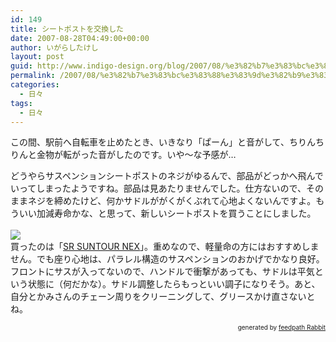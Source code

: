 ```yaml
---
id: 149
title: シートポストを交換した
date: 2007-08-28T04:49:00+00:00
author: いがらしたけし
layout: post
guid: http://www.indigo-design.org/blog/2007/08/%e3%82%b7%e3%83%bc%e3%83%88%e3%83%9d%e3%82%b9%e3%83%88%e3%82%92%e4%ba%a4%e6%8f%9b%e3%81%97%e3%81%9f/
permalink: /2007/08/%e3%82%b7%e3%83%bc%e3%83%88%e3%83%9d%e3%82%b9%e3%83%88%e3%82%92%e4%ba%a4%e6%8f%9b%e3%81%97%e3%81%9f/
categories:
  - 日々
tags:
  - 日々
---
```

この間、駅前へ自転車を止めたとき、いきなり「ぱーん」と音がして、ちりんちりんと金物が転がった音がしたのです。いや〜な予感が…

どうやらサスペンションシートポストのネジがゆるんで、部品がどっかへ飛んでいってしまったようですね。部品は見あたりませんでした。仕方ないので、そのままネジを締めたけど、何かサドルががくがくぶれて心地よくないんですよ。もういい加減寿命かな、と思って、新しいシートポストを買うことにしました。  
[  
<img src="http://hbb.afl.rakuten.co.jp/hgb/?pc=http%3a%2f%2fthumbnail.image.rakuten.co.jp%2f%400_mall%2fqbei%2fcabinet%2fsr-sountur%2fsp_nex.jpg%3f_ex%3d80x80&m=http%3a%2f%2fthumbnail.image.rakuten.co.jp%2f%400_mall%2fqbei%2fcabinet%2fsr-sountur%2fsp_nex.jpg%3f_ex%3d64x64" border="0" />](http://hb.afl.rakuten.co.jp/hgc/0329347b.2e7705bd.03e987e2.5deaed30/?pc=http%3a%2f%2fitem.rakuten.co.jp%2fqbei%2fsr-659091%2f&m=http%3a%2f%2fm.rakuten.co.jp%2fqbei%2fi%2f10002109%2f "SR SUNTOUR NEX")  
買ったのは「[SR SUNTOUR NEX](http://hb.afl.rakuten.co.jp/hgc/0329347b.2e7705bd.03e987e2.5deaed30/?pc=http%3a%2f%2fitem.rakuten.co.jp%2fqbei%2fsr-659091%2f&m=http%3a%2f%2fm.rakuten.co.jp%2fqbei%2fi%2f10002109%2f)」。重めなので、軽量命の方にはおすすめしません。でも座り心地は、パラレル構造のサスペンションのおかげでかなり良好。フロントにサスが入ってないので、ハンドルで衝撃があっても、サドルは平気という状態に（何だかな）。サドル調整したらもっといい調子になりそう。あと、自分とかみさんのチェーン周りをクリーニングして、グリースかけ直さないとね。<!--feedpath info start-->

<div style="text-align: right;font-size: 10px">
  &nbsp;&nbsp;<span>generated by <a href="http://feedpath.jp" title="feedpath Rabbit" target="_blank">feedpath Rabbit</a></span>
</div>

<!--feedpath info end-->
